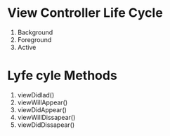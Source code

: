 # View Controller Life Cycle

1. Background
2. Foreground
3. Active




# Lyfe cyle Methods

1. viewDidlad()
2. viewWillAppear()
3. viewDidAppear()
4. viewWillDissapear()
5. viewDidDissapear()
